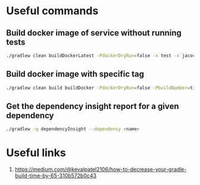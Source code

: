 # Useful commands

## Build docker image of service without running tests
```bash
./gradlew clean buildDockerLatest -PdockerDryRun=false -x test -x jacocoTestReport -x sonarqube
```

## Build docker image with specific tag
```bash
./gradlew clean build buildDocker -PdockerDryRun=false -PbuildNumber=ticket-xxx -xtest -xjacocoTestReport -xsonarqube
```

## Get the dependency insight report for a given dependency
```bash
./gradlew -q dependencyInsight --dependency <name>
```

# Useful links
1. https://medium.com/@kevalpatel2106/how-to-decrease-your-gradle-build-time-by-65-310b572b0c43
